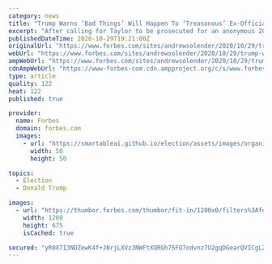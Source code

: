 ```yaml
---
category: news
title: "Trump Warns ‘Bad Things’ Will Happen To ‘Treasonous’ Ex-Official Miles Taylor"
excerpt: "After calling for Taylor to be prosecuted for an anonymous 2018 op-ed, Trump extended his call to the New York Times for publishing it."
publishedDateTime: 2020-10-29T19:21:00Z
originalUrl: "https://www.forbes.com/sites/andrewsolender/2020/10/29/trump-warns-bad-things-will-happen-to-treasonous-ex-official-miles-taylor/"
webUrl: "https://www.forbes.com/sites/andrewsolender/2020/10/29/trump-warns-bad-things-will-happen-to-treasonous-ex-official-miles-taylor/"
ampWebUrl: "https://www.forbes.com/sites/andrewsolender/2020/10/29/trump-warns-bad-things-will-happen-to-treasonous-ex-official-miles-taylor/amp/"
cdnAmpWebUrl: "https://www-forbes-com.cdn.ampproject.org/c/s/www.forbes.com/sites/andrewsolender/2020/10/29/trump-warns-bad-things-will-happen-to-treasonous-ex-official-miles-taylor/amp/"
type: article
quality: 122
heat: 122
published: true

provider:
  name: Forbes
  domain: forbes.com
  images:
    - url: "https://smartableai.github.io/election/assets/images/organizations/forbes.com-50x50.jpg"
      width: 50
      height: 50

topics:
  - Election
  - Donald Trump

images:
  - url: "https://thumbor.forbes.com/thumbor/fit-in/1200x0/filters%3Aformat%28jpg%29/https%3A%2F%2Fspecials-images.forbesimg.com%2Fimageserve%2F5f9b1494c59d60756a9e4345%2F0x0.jpg%3FcropX1%3D389%26cropX2%3D4500%26cropY1%3D620%26cropY2%3D2932"
    width: 1200
    height: 675
    isCached: true

secured: "yR0X7I3NDZewK4f+JNrjLXVz3NWFtXQRGh75FO7odvnz7U2gqDGearQVICgLZyhj0dzYG2uM0oXeLiYe9yKn8Q2KnV00Lpu7vhDtg+7yXqzQOJI/cp7peTV/ZrK0PomoAaWllsyt+7Jpmc/ZYEr1cI9PdSQq8pBKFt3RGcqNPuc4thfsuDzvEZWdKQEJSxYobhfahM78jMW/UqdN3NGE1cBGeLVW924pYNQfJMPTwdwAWDkwmLf/qXF1y8P/e/EQGzay5tf9rBlQl2eZazrwGxNEoN0+LN6cwzcV5ShC5BEAmy6TIb0iycPIQ9kk8pAP/fZ+5w7LfZQcvs277tq1gNVhagftZ0Gdq7/6YMPHiEM=;RoahIfHy5jcBB8thODGFKw=="
---
```


